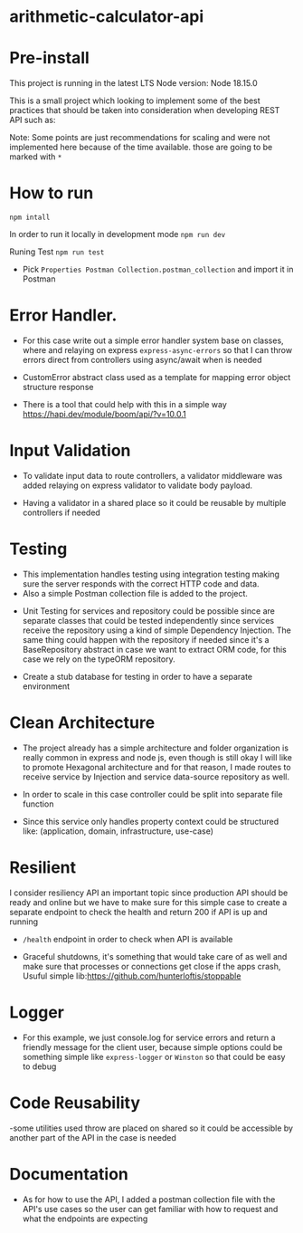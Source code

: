 # arithmetic-calculator-api
# Pre-install

This project is running in the latest LTS Node version:
Node 18.15.0

This is a small project which looking to implement some of the best practices that should be taken into consideration when developing REST API such as:

Note: Some points are just recommendations for scaling and were not implemented here because of the time available. those are going to be marked with `*`

# How to run

`npm intall`

In order to run it locally in development mode
`npm run dev`


Runing Test
`npm run test`

- Pick `Properties Postman Collection.postman_collection` and import it in Postman

# Error Handler.

- For this case write out a simple error handler system base on classes, where and relaying on express `express-async-errors` so that I can throw errors direct from controllers using async/await when is needed

- CustomError abstract class used as a template for mapping error object structure response

* There is a tool that could help with this in a simple way https://hapi.dev/module/boom/api/?v=10.0.1

# Input Validation

- To validate input data to route controllers, a validator middleware was added relaying on express validator to validate body payload.

- Having a validator in a shared place so it could be reusable by multiple controllers if needed

# Testing

- This implementation handles testing using integration testing making sure the server responds with the correct HTTP code and data.
- Also a simple Postman collection file is added to the project.

* Unit Testing for services and repository could be possible since are separate classes that could be tested independently since services receive the repository using a kind of simple Dependency Injection. The same thing could happen with the repository if needed since it's a BaseRepository abstract in case we want to extract ORM code, for this case we rely on the typeORM repository.

* Create a stub database for testing in order to have a separate environment

# Clean Architecture

- The project already has a simple architecture and folder organization is really common in express and node js, even though is still okay I will like to promote Hexagonal architecture and for that reason, I made routes to receive service by Injection and service data-source repository as well.

* In order to scale in this case controller could be split into separate file function

* Since this service only handles property context could be structured like: (application, domain, infrastructure, use-case)

# Resilient

I consider resiliency API an important topic since production API should be ready and online but we have to make sure for this simple case to create a separate endpoint to check the health and return 200 if API is up and running

- `/health` endpoint in order to check when API is available

* Graceful shutdowns, it's something that would take care of as well and make sure that processes or connections get close if the apps crash, Usuful simple lib:https://github.com/hunterloftis/stoppable

# Logger

- For this example, we just console.log for service errors and return a friendly message for the client user, because simple options could be something simple like `express-logger` or `Winston` so that could be easy to debug

# Code Reusability

-some utilities used throw are placed on shared so it could be accessible by another part of the API in the case is needed

# Documentation

- As for how to use the API, I added a postman collection file with the API's use cases so the user can get familiar with how to request and what the endpoints are expecting